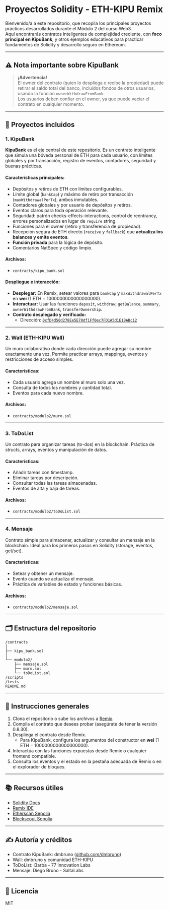 # Proyectos Solidity - ETH-KIPU Remix

Bienvenido/a a este repositorio, que recopila los principales proyectos prácticos desarrollados durante el Módulo 2 del curso Web3.  
Aquí encontrarás contratos inteligentes de complejidad creciente, con **foco principal en KipuBank**, y otros ejemplos educativos para practicar fundamentos de Solidity y desarrollo seguro en Ethereum.

---

## ⚠️ Nota importante sobre KipuBank

> **¡Advertencia!**  
> El owner del contrato (quien lo despliega o recibe la propiedad) puede retirar el saldo total del banco, incluidos fondos de otros usuarios, usando la función `ownerWithdrawFromBank`.  
> Los usuarios deben confiar en el owner, ya que puede vaciar el contrato en cualquier momento.

---

## 🌟 Proyectos incluidos

### 1. KipuBank

**KipuBank** es el eje central de este repositorio. Es un contrato inteligente que simula una bóveda personal de ETH para cada usuario, con límites globales y por transacción, registro de eventos, contadores, seguridad y buenas prácticas.

#### Características principales:
- Depósitos y retiros de ETH con límites configurables.
- Límite global (`bankCap`) y máximo de retiro por transacción (`maxWithdrawalPerTx`), ambos inmutables.
- Contadores globales y por usuario de depósitos y retiros.
- Eventos claros para toda operación relevante.
- Seguridad: patrón checks-effects-interactions, control de reentrancy, errores personalizados en lugar de `require` string.
- Funciones para el owner (retiro y transferencia de propiedad).
- Recepción segura de ETH directo (`receive` y `fallback`) que **actualiza los balances y emite eventos**.
- **Función privada** para la lógica de depósito.
- Comentarios NatSpec y código limpio.

#### Archivos:
- `contracts/kipu_bank.sol`

#### Despliegue e interacción:
- **Desplegar:** En Remix, setear valores para `bankCap` y `maxWithdrawalPerTx` en **wei** (1 ETH = 1000000000000000000).
- **Interactuar:** Usar las funciones `deposit`, `withdraw`, `getBalance`, `summary`, `ownerWithdrawFromBank`, `transferOwnership`.
- **Contrato desplegado y verificado:**
  - Dirección: [`0xfD4d50d278Ee5E70df1Ff0ec7FD1A5d1E1BABc12`](https://sepolia.etherscan.io/address/0xfD4d50d278Ee5E70df1Ff0ec7FD1A5d1E1BABc12)

---

### 2. Wall (ETH-KIPU Wall)

Un muro colaborativo donde cada dirección puede agregar su nombre exactamente una vez. Permite practicar arrays, mappings, eventos y restricciones de acceso simples.

#### Características:
- Cada usuario agrega un nombre al muro solo una vez.
- Consulta de todos los nombres y cantidad total.
- Eventos para cada nuevo nombre.

#### Archivos:
- `contracts/modulo2/muro.sol`

---

### 3. ToDoList

Un contrato para organizar tareas (to-dos) en la blockchain. Práctica de structs, arrays, eventos y manipulación de datos.

#### Características:
- Añadir tareas con timestamp.
- Eliminar tareas por descripción.
- Consultar todas las tareas almacenadas.
- Eventos de alta y baja de tareas.

#### Archivos:
- `contracts/modulo2/toDoList.sol`

---

### 4. Mensaje

Contrato simple para almacenar, actualizar y consultar un mensaje en la blockchain. Ideal para los primeros pasos en Solidity (storage, eventos, get/set).

#### Características:
- Setear y obtener un mensaje.
- Evento cuando se actualiza el mensaje.
- Práctica de variables de estado y funciones básicas.

#### Archivos:
- `contracts/modulo2/mensaje.sol`

---

## 🗂️ Estructura del repositorio

```
/contracts
│
├── kipu_bank.sol
│
└── modulo2/
    ├── mensaje.sol
    ├── muro.sol
    └── toDoList.sol
/scripts
/tests
README.md
```

---

## 📝 Instrucciones generales

1. Clona el repositorio o sube los archivos a [Remix](https://remix.ethereum.org/).
2. Compila el contrato que desees probar (asegúrate de tener la versión 0.8.30).
3. Despliega el contrato desde Remix.
    - Para KipuBank, configura los argumentos del constructor en **wei** (1 ETH = 1000000000000000000).
4. Interactúa con las funciones expuestas desde Remix o cualquier frontend compatible.
5. Consulta los eventos y el estado en la pestaña adecuada de Remix o en el explorador de bloques.

---

## 📚 Recursos útiles

- [Solidity Docs](https://docs.soliditylang.org/)
- [Remix IDE](https://remix.ethereum.org/)
- [Etherscan Sepolia](https://sepolia.etherscan.io/address/0xfD4d50d278Ee5E70df1Ff0ec7FD1A5d1E1BABc12)
- [Blockscout Sepolia](https://eth-sepolia.blockscout.com/)

---

## ✍️ Autoría y créditos

- Contrato KipuBank: dmbruno ([github.com/dmbruno](https://github.com/dmbruno))
- Wall: dmbruno y comunidad ETH-KIPU
- ToDoList: i3arba - 77 Innovation Labs
- Mensaje: Diego Bruno - SaltaLabs

---

## 📝 Licencia

MIT